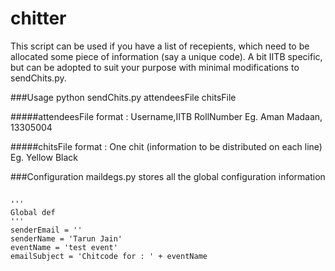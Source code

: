 chitter
=======
This script can be used if you have a list of recepients, which need to be allocated some piece of information (say a unique code). A bit IITB specific, but can be adopted to suit your purpose with minimal modifications to sendChits.py. 

###Usage
python sendChits.py attendeesFile chitsFile

#####attendeesFile format :
Username,IITB RollNumber
Eg.
Aman Madaan, 13305004

#####chitsFile format :
One chit (information to be distributed on each line)
Eg.
Yellow
Black

###Configuration
maildegs.py stores all the global configuration information

<code>
'''  
Global def  
'''   
senderEmail = ''  
senderName = 'Tarun Jain'  
eventName = 'test event'  
emailSubject = 'Chitcode for : ' + eventName  
</code>
